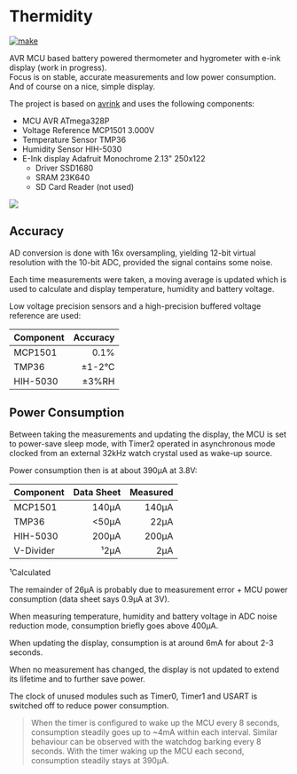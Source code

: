 # Thermidity

[![make](https://github.com/gitdode/thermidity/actions/workflows/build.yml/badge.svg)](https://github.com/gitdode/thermidity/actions/workflows/build.yml)

AVR MCU based battery powered thermometer and hygrometer with e-ink display 
(work in progress).  
Focus is on stable, accurate measurements and low power consumption. 
And of course on a nice, simple display.

The project is based on [avrink](https://github.com/gitdode/avrink) and uses the
following components:

* MCU AVR ATmega328P
* Voltage Reference MCP1501 3.000V
* Temperature Sensor TMP36
* Humidity Sensor HIH-5030
* E-Ink display Adafruit Monochrome 2.13" 250x122
    * Driver SSD1680
    * SRAM 23K640
    * SD Card Reader (not used) 

<img src="https://luniks.net/other/Thermidity/Thermidity-04.jpg"/>

## Accuracy

AD conversion is done with 16x oversampling, yielding 12-bit virtual resolution 
with the 10-bit ADC, provided the signal contains some noise.

Each time measurements were taken, a moving average is updated which is used to 
calculate and display temperature, humidity and battery voltage.

Low voltage precision sensors and a high-precision buffered voltage reference 
are used:

| Component | Accuracy |
|-----------|---------:|
| MCP1501   |     0.1% |
| TMP36     |   ±1-2°C |
| HIH-5030  |    ±3%RH |


## Power Consumption

Between taking the measurements and updating the display, the MCU is set to 
power-save sleep mode, with Timer2 operated in asynchronous mode clocked from 
an external 32kHz watch crystal used as wake-up source.

Power consumption then is at about 390µA at 3.8V:

| Component | Data Sheet | Measured |
|-----------|-----------:|---------:|
| MCP1501   |      140µA |    140µA |
| TMP36     |      <50µA |     22µA |
| HIH-5030  |      200µA |    200µA |
| V-Divider |       ¹2µA |      2µA |

¹Calculated

The remainder of 26µA is probably due to measurement error + MCU power 
consumption (data sheet says 0.9µA at 3V).

When measuring temperature, humidity and battery voltage in ADC noise reduction 
mode, consumption briefly goes above 400µA.

When updating the display, consumption is at around 6mA for about 2-3 seconds.

When no measurement has changed, the display is not updated to extend its 
lifetime and to further save power.

The clock of unused modules such as Timer0, Timer1 and USART is switched off to 
reduce power consumption.

> When the timer is configured to wake up the MCU every 8 seconds, consumption 
> steadily goes up to ~4mA within each interval. Similar behaviour can be observed 
> with the watchdog barking every 8 seconds. With the timer waking up the MCU each 
> second, consumption steadily stays at 390µA.
